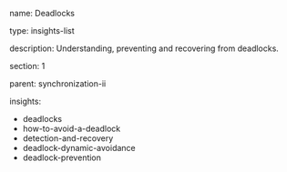 name: Deadlocks

type: insights-list

description: Understanding, preventing and recovering from deadlocks.

section: 1

parent: synchronization-ii

insights:
  - deadlocks
  - how-to-avoid-a-deadlock
  - detection-and-recovery
  - deadlock-dynamic-avoidance
  - deadlock-prevention
  
